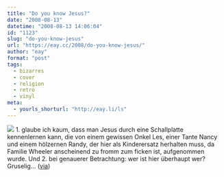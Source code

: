 ```yaml
---
title: "Do you know Jesus?"
date: "2008-08-13"
datetime: "2008-08-13 14:06:04"
id: "1123"
slug: "do-you-know-jesus"
url: "https://eay.cc/2008/do-you-know-jesus/"
author: "eay"
format: "post"
tags:
  - bizarres
  - cover
  - religion
  - retro
  - vinyl
meta:
  - yourls_shorturl: "http://eay.li/ls"
---
```


![](/uploads/2008/doyouknowjesus.jpg) 1. glaube ich kaum, dass man Jesus durch eine Schallplatte kennenlernen kann, die von einem gewissen Onkel Les, einer Tante Nancy und einem hölzernen Randy, der hier als Kinderersatz herhalten muss, da Familie Wheeler anscheinend zu fromm zum ficken ist, aufgenommen wurde. Und 2. bei genauerer Betrachtung: wer ist hier überhaupt wer? Gruselig... ([via](http://ffffound.com/image/a45aa3d0e25224f45a9654077ed1d30ccc4f4eb4?c=1363654))
